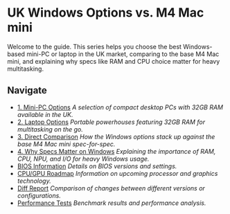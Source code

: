 # UK Windows Options vs. M4 Mac mini

Welcome to the guide. This series helps you choose the best Windows-based mini-PC or laptop in the UK market, comparing to the base M4 Mac mini, and explaining why specs like RAM and CPU choice matter for heavy multitasking.

## Navigate
- [1. Mini-PC Options](lib/mini-pcs.md)
  _A selection of compact desktop PCs with 32GB RAM available in the UK._
- [2. Laptop Options](lib/laptops.md)
  _Portable powerhouses featuring 32GB RAM for multitasking on the go._
- [3. Direct Comparison](lib/comparison.md)
  _How the Windows options stack up against the base M4 Mac mini spec-for-spec._
- [4. Why Specs Matter on Windows](lib/rationale.md)
  _Explaining the importance of RAM, CPU, NPU, and I/O for heavy Windows usage._
- [BIOS Information](lib/bios.md)
  _Details on BIOS versions and settings._
- [CPU/GPU Roadmap](lib/cpu_gpu_roadmap.md)
  _Information on upcoming processor and graphics technology._
- [Diff Report](lib/diff_report.md)
  _Comparison of changes between different versions or configurations._
- [Performance Tests](lib/perf_test.md)
  _Benchmark results and performance analysis._